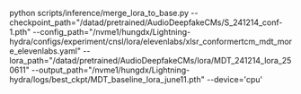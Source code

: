 python scripts/inference/merge_lora_to_base.py --checkpoint_path="/datad/pretrained/AudioDeepfakeCMs/S_241214_conf-1.pth" --config_path="/nvme1/hungdx/Lightning-hydra/configs/experiment/cnsl/lora/elevenlabs/xlsr_conformertcm_mdt_more_elevenlabs.yaml" --lora_path="/datad/pretrained/AudioDeepfakeCMs/lora/MDT_241214_lora_250611" --output_path="/nvme1/hungdx/Lightning-hydra/logs/best_ckpt/MDT_baseline_lora_june11.pth" --device='cpu'  